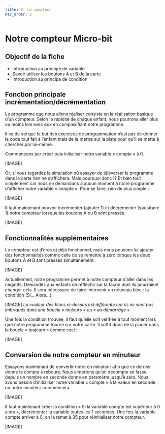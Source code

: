```yaml
---
title: 2- Le compteur
nav_order: 2
---
```


# Notre compteur Micro-bit

## Objectif de la fiche

* Introduction au principe de variable
* Savoir utiliser les boutons A et B de la carte
* Introduction au principe de condition

## Fonction principale incrémentation/décrémentation

Le programme que nous allons réaliser consiste en la réalisation basique d’un compteur. Selon la rapidité de chaque enfant, nous pourrons aller plus ou moins loin avec eux en complexifiant notre programme.

Il va de soi que le but des exercices de programmation n’est pas de donner le code tout fait à l’enfant mais de le mettre sur la piste pour qu’il se mette à chercher par lui-même.

Commençons par créer puis initialiser notre variable « compte » à 0.

[IMAGE]

Or, si vous regardez la simulation où essayer de téléverser le programme dans la carte rien ne s’affichera. Mais pourquoi donc !? Et bien tout simplement car nous ne demandons à aucun moment à notre programme d’afficher notre variable « compte ». Pour se faire, rien de plus simple :

[IMAGE]

Il faut maintenant pouvoir incrémenter (ajouter 1) et décrémenter (soustraire 1) notre compteur lorsque les boutons A ou B sont pressés.

[IMAGE]

## Fonctionnalités supplémentaires

Le compteur est d’ores et déjà fonctionnel, mais nous pouvons lui ajouter des fonctionnalités comme celle de se remettre à zéro lorsque les deux boutons A et B sont pressés simultanément.

[IMAGE]

Actuellement, notre programme permet à notre compteur d’aller dans les négatifs. Demandez aux enfants de réfléchir sur la façon dont ils pourraient changer cela. Il sera nécessaire de faire intervenir un nouveau bloc : la condition (Si… Alors…).

[IMAGE]
*La couleur des blocs ci-dessus est différente car ils ne sont pas imbriqués dans une boucle « toujours » ou « au démarrage »*

Une fois la condition trouvée, il faut qu’elle soit vérifiée à tout moment lors que notre programme tourne sur notre carte. Il suffit donc de la placer dans la boucle « toujours » comme ceci :

[IMAGE]

## Conversion de notre compteur en minuteur

Essayons maintenant de convertir notre en minuteur afin que ce dernier donne le compte à rebours. Nous aimerions qu’un décompte se fasse depuis un nombre en seconde donné en paramètre jusqu’à zéro. Nous avons besoin d’initialiser notre variable « compte » à la valeur en seconde où notre minuteur commencera.

[IMAGE]

Il faut maintenant créer la condition « Si la variable compte est supérieur à 0 alors », décrémenter la variable toutes les 1 secondes. Une fois la variable compte arriver à 0, on la remet à 35 pour réinitialiser notre compteur.

[IMAGE]

